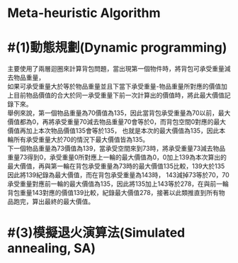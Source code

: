 # Meta-heuristic Algorithm
#(1)動態規劃(Dynamic programming)
===
主要使用了兩層迴圈來計算背包問題，當出現第一個物件時，將背包可承受重量減去物品重量，<br>
如果可承受重量大於等於物品重量並且下當下承受重量-物品重量所對應的價值加上目前物品價值的合大於同一承受重量下前一次計算出的價值時，將此最大價值記錄下來。<br>
舉例來說，第一個物品重量為70價值為135，因此當背包承受重量為70以前，最大價值都為0，再將承受重量70減去物品重量70會等於0，而背包空間0對應的最大價值再加上本次物品價值135會等於135，
也就是本次的最大價值為135，因此本輪所有承受重量大於70的情況下最大價值皆為135。<br>
下一個物品重量為73價值為139，當承受空間來到73時，將承受重量73減去物品重量73得到0，承受重量0所對應上一輪的最大價值為0，0加上139為本次算出的最大價值，再與第一輪在背包承受重量為73時的最大價值135比較，139大於135因此將139紀錄為最大價值，而在背包承受重量為143時，
143減掉73等於70，70承受重量對應前一輪的最大價值為135，因此將135加上143等於278，在與前一輪背包重量143對應的價值139比較，紀錄最大價值278，接著以此類推直到所有物品跑完，算出最終的最大價值。<br>

#(3)模擬退火演算法(Simulated annealing, SA)
===
